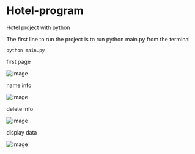 # Hotel-program

Hotel project with python

The first line to run the project is to run python main.py from the terminal

```python main.py```

first page

![image](https://github.com/user-attachments/assets/4cbcee3a-f094-4114-b60b-9af539f84181)

name info

![image](https://github.com/user-attachments/assets/a02e4d08-1953-4985-b6d0-88c50c0cc7b2)

delete info

![image](https://github.com/user-attachments/assets/57b63abc-f983-4096-bcf2-372c57b4828c)

display data

![image](https://github.com/user-attachments/assets/14a1e545-f9b3-4a31-84be-e800d096ce41)




